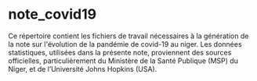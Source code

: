 # note_covid19
Ce répertoire contient les fichiers de travail nécessaires à la génération de la note sur l'évolution de la pandémie de covid-19 au niger. Les données statistiques, utilisées dans la présente note, proviennent des sources officielles, particulièrement du Ministère de la Santé Publique (MSP) du Niger, et de l’Université Johns Hopkins (USA).
